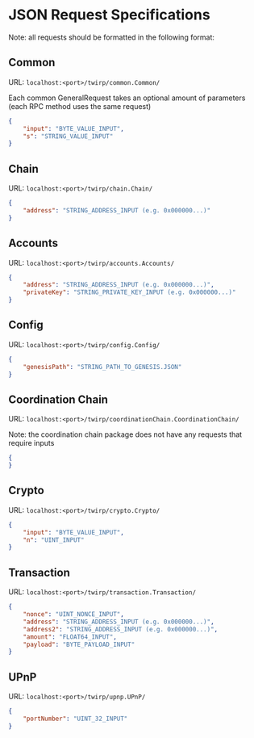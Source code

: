 # JSON Request Specifications

Note: all requests should be formatted in the following format: 

## Common
URL: ```localhost:<port>/twirp/common.Common/```

Each common GeneralRequest takes an optional amount of parameters (each RPC method uses the same request)

```JSON
{
    "input": "BYTE_VALUE_INPUT",
    "s": "STRING_VALUE_INPUT"
}
```

## Chain
URL: ```localhost:<port>/twirp/chain.Chain/```

```JSON
{
    "address": "STRING_ADDRESS_INPUT (e.g. 0x000000...)"
}
```

## Accounts
URL: ```localhost:<port>/twirp/accounts.Accounts/```

```JSON
{
    "address": "STRING_ADDRESS_INPUT (e.g. 0x000000...)",
    "privateKey": "STRING_PRIVATE_KEY_INPUT (e.g. 0x000000...)"
}
```

## Config
URL: ```localhost:<port>/twirp/config.Config/```

```JSON
{
    "genesisPath": "STRING_PATH_TO_GENESIS.JSON"
}
```

## Coordination Chain
URL: ```localhost:<port>/twirp/coordinationChain.CoordinationChain/```

Note: the coordination chain package does not have any requests that require inputs

```JSON
{
}
```

## Crypto
URL: ```localhost:<port>/twirp/crypto.Crypto/```

```JSON
{
    "input": "BYTE_VALUE_INPUT",
    "n": "UINT_INPUT"
}
```

## Transaction
URL: ```localhost:<port>/twirp/transaction.Transaction/```

```JSON
{
    "nonce": "UINT_NONCE_INPUT",
    "address": "STRING_ADDRESS_INPUT (e.g. 0x000000...)",
    "address2": "STRING_ADDRESS_INPUT (e.g. 0x000000...)",
    "amount": "FLOAT64_INPUT",
    "payload": "BYTE_PAYLOAD_INPUT"
}
```

## UPnP
URL: ```localhost:<port>/twirp/upnp.UPnP/```

```JSON
{
    "portNumber": "UINT_32_INPUT"
}
```